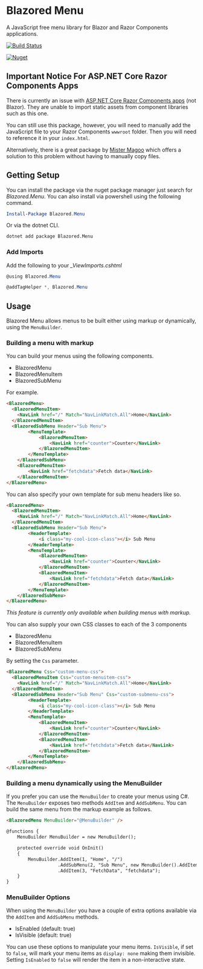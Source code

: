 # Blazored Menu

A JavaScript free menu library for Blazor and Razor Components applications.

[![Build Status](https://dev.azure.com/blazored/Menu/_apis/build/status/Blazored.Menu?branchName=master)](https://dev.azure.com/blazored/Menu/_build/latest?definitionId=7&branchName=master)

[![Nuget](https://img.shields.io/nuget/v/blazored.menu.svg)](https://www.nuget.org/packages/Blazored.Menu/)

## Important Notice For ASP.NET Core Razor Components Apps
There is currently an issue with [ASP.NET Core Razor Components apps](https://devblogs.microsoft.com/aspnet/aspnet-core-3-preview-2/#sharing-component-libraries) (not Blazor). They are unable to import static assets from component libraries such as this one. 

You can still use this package, however, you will need to manually add the JavaScript file to your Razor Components `wwwroot` folder. Then you will need to reference it in your `index.html`.

Alternatively, there is a great package by [Mister Magoo](https://github.com/SQL-MisterMagoo/BlazorEmbedLibrary) which offers a solution to this problem without having to manually copy files.

## Getting Setup
You can install the package via the nuget package manager just search for *Blazored.Menu*. You can also install via powershell using the following command.

```powershell
Install-Package Blazored.Menu
```

Or via the dotnet CLI.

```bash
dotnet add package Blazored.Menu
```

### Add Imports
Add the following to your *_ViewImports.cshtml*

```csharp
@using Blazored.Menu

@addTagHelper *, Blazored.Menu
```

## Usage
Blazored Menu allows menus to be built either using markup or dynamically, using the `MenuBuilder`.

### Building a menu with markup
You can build your menus using the following components.

- BlazoredMenu
- BlazoredMenuItem
- BlazoredSubMenu

For example.

```html
<BlazoredMenu>
  <BlazoredMenuItem>
    <NavLink href="/" Match="NavLinkMatch.All">Home</NavLink>
  </BlazoredMenuItem>
  <BlazoredSubMenu Header="Sub Menu">
        <MenuTemplate>
            <BlazoredMenuItem>
                <NavLink href="counter">Counter</NavLink>
            </BlazoredMenuItem>
        </MenuTemplate>
    </BlazoredSubMenu>
    <BlazoredMenuItem>
        <NavLink href="fetchdata">Fetch data</NavLink>
    </BlazoredMenuItem>
</BlazoredMenu>
```

You can also specify your own template for sub menu headers like so.

```html
<BlazoredMenu>
  <BlazoredMenuItem>
    <NavLink href="/" Match="NavLinkMatch.All">Home</NavLink>
  </BlazoredMenuItem>
  <BlazoredSubMenu Header="Sub Menu">
        <HeaderTemplate>
            <i class="my-cool-icon-class"></i> Sub Menu
        </HeaderTemplate>
        <MenuTemplate>
            <BlazoredMenuItem>
                <NavLink href="counter">Counter</NavLink>
            </BlazoredMenuItem>
            <BlazoredMenuItem>
                <NavLink href="fetchdata">Fetch data</NavLink>
            </BlazoredMenuItem>
        </MenuTemplate>
    </BlazoredSubMenu>
</BlazoredMenu>
```

_This feature is currently only available when building menus with markup._

You can also supply your own CSS classes to each of the 3 components
- BlazoredMenu
- BlazoredMenuItem
- BlazoredSubMenu

By setting the `Css` parameter.

```html
<BlazoredMenu Css="custom-menu-css">
  <BlazoredMenuItem Css="custom-menuitem-css">
    <NavLink href="/" Match="NavLinkMatch.All">Home</NavLink>
  </BlazoredMenuItem>
  <BlazoredSubMenu Header="Sub Menu" Css="custom-submenu-css">
        <HeaderTemplate>
            <i class="my-cool-icon-class"></i> Sub Menu
        </HeaderTemplate>
        <MenuTemplate>
            <BlazoredMenuItem>
                <NavLink href="counter">Counter</NavLink>
            </BlazoredMenuItem>
            <BlazoredMenuItem>
                <NavLink href="fetchdata">Fetch data</NavLink>
            </BlazoredMenuItem>
        </MenuTemplate>
    </BlazoredSubMenu>
</BlazoredMenu>
```


### Building a menu dynamically using the MenuBuilder
If you prefer you can use the `MenuBuilder` to create your menus using C#. The `MenuBuilder` exposes two methods `AddItem` and `AddSubMenu`. You can build the same menu from the markup example as follows.

```html
<BlazoredMenu MenuBuilder="@MenuBuilder" />

@functions {
    MenuBuilder MenuBuilder = new MenuBuilder();

    protected override void OnInit()
    {
        MenuBuilder.AddItem(1, "Home", "/")
                   .AddSubMenu(2, "Sub Menu", new MenuBuilder().AddItem(1, "Counter", "counter")
                   .AddItem(3, "FetchData", "fetchdata");
    }
}
```

### MenuBuilder Options
When using the `MenuBuilder` you have a couple of extra options available via the `AddItem` and `AddSubMenu` methods. 

- IsEnabled (default: true)
- IsVisible (default: true)

You can use these options to manipulate your menu items. `IsVisible`, if set to `false`, will mark your menu items as `display: none` making them invisible. Setting `IsEnabled` to `false` will render the item in a non-interactive state.







